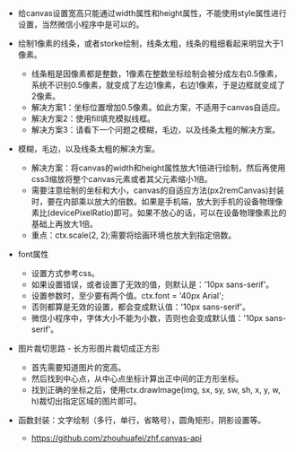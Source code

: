 * 给canvas设置宽高只能通过width属性和height属性，不能使用style属性进行设置，当然微信小程序中是可以的。

* 绘制1像素的线条，或者storke绘制，线条太粗，线条的粗细看起来明显大于1像素。
    - 线条粗是因像素都是整数，1像素在整数坐标绘制会被分成左右0.5像素，系统不识别0.5像素，就变成了左边1像素，右边1像素，于是边框就变成了2像素。
    - 解决方案1：坐标位置增加0.5像素。如此方案，不适用于canvas自适应。
    - 解决方案2：使用fill填充模拟线框。
    - 解决方案3：请看下一个问题之模糊，毛边，以及线条太粗的解决方案。

* 模糊，毛边，以及线条太粗的解决方案。
    - 解决方案：将canvas的width和height属性放大1倍进行绘制，然后再使用css3缩放将整个canvas元素或者其父元素缩小1倍。
    - 需要注意绘制的坐标和大小，canvas的自适应方法(px2remCanvas)封装时，要在内部乘以放大的倍数。如果是手机端，放大到手机的设备物理像素比(devicePixelRatio)即可。如果不放心的话，可以在设备物理像素比的基础上再放大1倍。
    - 重点：ctx.scale(2, 2);需要将绘画环境也放大到指定倍数。

* font属性
    - 设置方式参考css。
    - 如果设置错误，或者设置了无效的值，则默认是：'10px sans-serif'。
    - 设置参数时，至少要有两个值。ctx.font = '40px Arial';
    - 否则都算是无效的设置，都会变成默认值：'10px sans-serif'。
    - 微信小程序中，字体大小不能为小数，否则也会变成默认值：'10px sans-serif'。

* 图片裁切思路 - 长方形图片裁切成正方形
    - 首先需要知道图片的宽高。
    - 然后找到中心点，从中心点坐标计算出正中间的正方形坐标。
    - 找到正确的坐标之后，使用ctx.drawImage(img, sx, sy, sw, sh, x, y, w, h)裁切出指定区域的图片即可。

* 函数封装：文字绘制（多行，单行，省略号），圆角矩形，阴影设置等。
    - https://github.com/zhouhuafei/zhf.canvas-api
